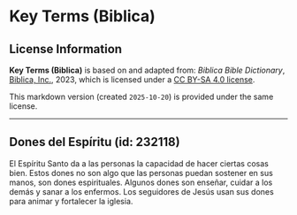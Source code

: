 # Key Terms (Biblica)

## License Information

**Key Terms (Biblica)** is based on and adapted from: _Biblica Bible Dictionary_, [Biblica, Inc.](https://www.biblica.com/), 2023, which is licensed under a [CC BY-SA 4.0 license](https://creativecommons.org/licenses/by-sa/4.0/legalcode.en).

This markdown version (created `2025-10-20`) is provided under the same license.



--------------------------------

## Dones del Espíritu (id: 232118)

El Espíritu Santo da a las personas la capacidad de hacer ciertas cosas bien. Estos dones no son algo que las personas puedan sostener en sus manos, son dones espirituales. Algunos dones son enseñar, cuidar a los demás y sanar a los enfermos. Los seguidores de Jesús usan sus dones para animar y fortalecer la iglesia.


